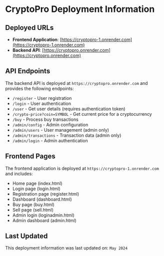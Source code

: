 # CryptoPro Deployment Information

## Deployed URLs

- **Frontend Application**: [https://cryptopro-1.onrender.com](https://cryptopro-1.onrender.com)
- **Backend API**: [https://cryptopro.onrender.com](https://cryptopro.onrender.com)

## API Endpoints

The backend API is deployed at `https://cryptopro.onrender.com` and provides the following endpoints:

- `/register` - User registration
- `/login` - User authentication
- `/user` - Get user details (requires authentication token)
- `/crypto-price?coin=SYMBOL` - Get current price for a cryptocurrency
- `/buy` - Process buy transactions
- `/admin/config` - Admin configuration
- `/admin/users` - User management (admin only)
- `/admin/transactions` - Transaction data (admin only)
- `/admin/login` - Admin authentication

## Frontend Pages

The frontend application is deployed at `https://cryptopro-1.onrender.com` and includes:

- Home page (index.html)
- Login page (login.html)
- Registration page (register.html)
- Dashboard (dashboard.html)
- Buy page (buy.html)
- Sell page (sell.html)
- Admin login (loginadmin.html)
- Admin dashboard (admin.html)

## Last Updated

This deployment information was last updated on: `May 2024` 